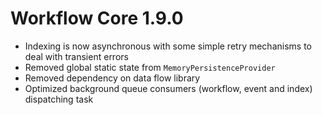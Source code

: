 # Workflow Core 1.9.0

* Indexing is now asynchronous with some simple retry mechanisms to deal with transient errors 
* Removed global static state from `MemoryPersistenceProvider`
* Removed dependency on data flow library
* Optimized background queue consumers (workflow, event and index) dispatching task